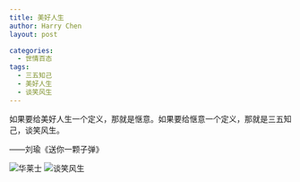 ```yaml
---
title: 美好人生
author: Harry Chen
layout: post

categories:
  - 世情百态
tags:
  - 三五知己
  - 美好人生
  - 谈笑风生
---
```


  如果要给美好人生一个定义，那就是惬意。如果要给惬意一个定义，那就是三五知己，谈笑风生。

  ——刘瑜《送你一颗子弹》

![华莱士][1] ![谈笑风生][2]

   [1]: http://www.roybit.com/wp-content/uploads/2011/08/images_thumb.jpg (华莱士)
   [2]: http://www.roybit.com/wp-content/uploads/2011/08/images1_thumb.jpg (谈笑风生)
